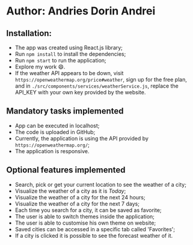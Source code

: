 # Author: Andries Dorin Andrei

## Installation: 
- The app was created using React.js library;
- Run `npm install` to install the dependencies;
- Run `npm start` to run the application;
- Explore my work 😄.
- If the weather API appears to be down, visit `https://openweathermap.org/price#weather`, sign up for the free plan, and in `./src/components/services/weatherService.js`, replace the API_KEY with your own key provided by the website.

## Mandatory tasks implemented

- App can be executed in localhost;
- The code is uploaded in GitHub;
- Currently, the application is using the API provided by `https://openweathermap.org/`;
- The application is responsive.



## Optional features implemented

- Search, pick or get your current location to see the weather of a city;
- Visualize the weather of a city as it is *Today*;
- Visualize the weather of a city for the next 24 hours;
- Visualize the weather of a city for the next 7 days;
- Each time you search for a city, it can be saved as favorite;
- The user is able to switch themes inside the application;
- The user is able to customise his own theme on website;
- Saved cities can be accessed in a specific tab called 'Favorites';
- If a city is clicked it is possible to see the forecast weather of it.
